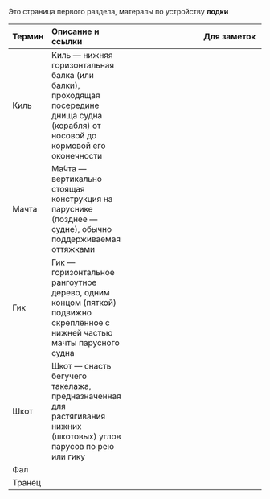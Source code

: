 Это страница первого раздела, матералы по устройству **лодки**

| Термин | Описание и ссылки                                                                                                                  | <div style="width:400px">Для заметок</div> |
| ------ | :--------------------------------------------------------------------------------------------------------------------------------- | ------------------------------------------ |
| Киль   | Киль — нижняя горизонтальная балка (или балки), проходящая посередине днища судна (корабля) от носовой до кормовой его оконечности |                                            |
| Мачта  | Ма́чта — вертикально стоящая конструкция на паруснике (позднее — судне), обычно поддерживаемая оттяжками                           |                                            |
| Гик    | Гик — горизонтальное рангоутное дерево, одним концом (пяткой) подвижно скреплённое с нижней частью мачты парусного судна           |                                            |
| Шкот   | Шкот — снасть бегучего такелажа, предназначенная для растягивания нижних (шкотовых) углов парусов по рею или гику                  |                                            |
| Фал    |                                                                                                                                    |                                            |
| Транец |                                                                                                                                    |                                            |
<div class="page-break" style="page-break-before: always;"></div>

